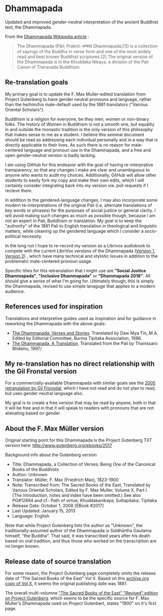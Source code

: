 # Dhammapada

Updated and improved gender-neutral interpretation of the ancient Buddhist text, the Dhammapada.

From the [Dhammapada Wikipedia article](https://en.wikipedia.org/wiki/Dhammapada) :

> The Dhammapada (Pāli; Prakrit: धम्मपद Dhammapada;[1]) is a collection of sayings of the Buddha in verse form and one of the most widely read and best known Buddhist scriptures.[2] The original version of the Dhammapada is in the Khuddaka Nikaya, a division of the Pali Canon of Theravada Buddhism.

## Re-translation goals

My primary goal is to update the F. Max Muller-edited translation from Project Gutenberg to have gender neutral pronouns and language, rather than the he/him/his male-default used by the 1881 translators ("Various Oriental Scholars").

Buddhism is a religion for everyone, be they men, women or non-binary folks. The history of Women in Buddhism is not a smooth one, but equality in and outside the monastic tradition is the only version of this philosophy that makes sense to me as a student. I believe this seminal document should be read as addressing each individual personally and in a way that is directly applicable to their lives. As such there is no reason for male-centered language and pronoun use in the Dhammapada, and a free and open gender-neutral version is badly lacking.

I am using GitHub for this endeavor with the goal of having re-interprative transparency, so that any changes I make are clear and unambiguous to anyone who wants to audit my choices. Additionally, GitHub will allow other students to easily fork my copy and make their own edits, which I will certainly consider integrating back into my version via. pull requests if I recieve them.

In addition to the gendered-language changes, I may also incorporate some modern re-interpretations of the original Pali (i.e. alternate translations of key words or phrases) for the purposes of social justice or general clarity. I will avoid making such changes as much as possible though, because I am not an expert in Pali, Buddhism or translation. My goal is to keep the "authority" of the 1881 Pali to English translation in theological and linguistic matters, while cleaning up the gendered language which I consider a socio-political necessity.

In the long run I hope to re-record my version as a Librivox audiobook to compete with the current LibriVox versions of the Dhammapada ([Version 1](https://librivox.org/the-dhammapada-translated-by-f-max-mueller/), [Version 2](https://librivox.org/the-dhammapada-version-2-by-unknown/)) , which have many technical and stylistic issues in addition to the problematic male-centered pronoun usage.

Specific titles for this retranslation that I might use are **"Social Justice Dhammapada"**, **"Inclusive Dhammapada"** or **"Dhammapada 2018"**. All should give a sense of what I'm going for. Ultimately though, this is simply the Dhammapada, revised to use simple lanaguge that applies to a modern audience.  

## References used for inspiration

Translations and interpretive guides used as inspiration and for guidance in reworking the Dhammapada with the above goals:

* [The Dhammapada: Verses and Stories](http://www.tipitaka.net/tipitaka/dhp/index.php). Translated by Daw Mya Tin, M.A. Edited by Editorial Committee, Burma Tipitaka Association, 1986.
* [The Dhammapada, A Translation](https://www.accesstoinsight.org/tipitaka/kn/dhp/dhp.intro.than.html). Translated from the Pali by Thanissaro Bhikkhu,  1997/

## My re-translation has no direct relationship with the Gil Fronstal version

For a commercially-available Dhammapada with similar goals see the [2005 retranslation by Gil Fronsdal](https://www.publishersweekly.com/978-1-59030-211-8), which I have not read and do not plan to read, but uses gender neutral language also.

My goal is to create a free version that may be read by anyone, both in that it will be free and in that it will speak to readers with pronouns that are not alienating based on gender.

## About the F. Max Müller version

Original starting point for this Dhammapada is the Project Gutenberg TXT version here: http://www.gutenberg.org/ebooks/2017

Background info about the Gutenberg version

* Title: Dhammapada, a Collection of Verses; Being One of the Canonical Books of the Buddhists
* Author: Unknown
* Translator: Müller, F. Max (Friedrich Max), 1823-1900
* Note: Transcribed from: The Sacred Books of the East, Translated by Various Oriental Scholars, Edited by F. Max Muller, Volume X, Part I.  (The introduction, notes and index have been omitted.) See also PG#12894 and cf.: Path of virtue; Khuddakanikaya; Suttapitaka; Tipitaka
* Release Date: October 1, 2008 [EBook #2017]
* Last Updated: January 15, 2013
* Language: English

Note that while Project Gutenberg lists the author as "Unknown", the traditionally-assumed author of the Dhammapada is Siddhārtha Gautama himself, "the Buddha". That said, it was transcribed years after his death based on oral tradition, and thus those who worked on the transcription are no longer known.

## Release date of source translation

For some reason, the Project Gutenberg page completely omits the release date of "The Sacred Books of the East" Vol X. Based on this [archive.org copy of Vol X](https://archive.org/stream/SacredBooksEastVariousOrientalScholarsWithIndex.50VolsMaxMuller/10.SacredBooksEast.VarOrSch.v10.Muller.Bud.Mull.Fausb.p1.Dhamm.p2.SutNip.TrPali.Oxf.1881.#page/n9/mode/2up), it seems the original publishing date was 1881:

The overall multi-volumne ["The Sacred Books of the East" "Revised" edition on Project Gutenberg](http://www.gutenberg.org/files/12894/12894-h/12894-h.htm), which seems to be the specific source for F. Max Muller's Dhammapada used on Project Gutenbert, states "1900" on it's first page.
